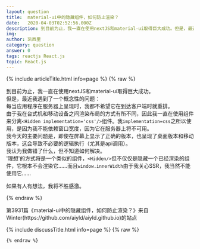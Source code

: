 ```yaml
---
layout: question
title:  material-ui中的隐藏组件，如何防止渲染？
date:   2020-04-03T02:52:56.000Z
description: 到目前为止，我一直在使用nextJS和material-ui取得巨大成功。但是，最近我遇到了一个概念性的问题：每当应用程序在服务器上呈现时，我都不希望...
img: 
author: 凯西里
category: question
answer: 0
tags: reactjs React.js
topic: React.js
---
```

<div class="article-root">
  <div class="article">
    {% include articleTitle.html info=page %}
    {% raw %}
    <div class="article-content"><p><font style="vertical-align: inherit;"><font style="vertical-align: inherit;">到目前为止，我一直在使用nextJS和material-ui取得巨大成功。</font></font><br><font style="vertical-align: inherit;"><font style="vertical-align: inherit;">
但是，最近我遇到了一个概念性的问题：</font></font><br><font style="vertical-align: inherit;"><font style="vertical-align: inherit;">
每当应用程序在服务器上呈现时，我都不希望它在到达客户端时就重排。</font></font><br><font style="vertical-align: inherit;"><font style="vertical-align: inherit;">
由于我在台式机和移动设备之间渲染布局的方式有所不同，因此我一直在使用组件来分离</font></font><code>&lt;Hidden implementation='css'/&gt;</code><font style="vertical-align: inherit;"><font style="vertical-align: inherit;">组件。</font><font style="vertical-align: inherit;">我</font></font><code>implementation=css</code><font style="vertical-align: inherit;"><font style="vertical-align: inherit;">之所以</font><font style="vertical-align: inherit;">使用，</font><font style="vertical-align: inherit;">是因为我不能依赖窗口宽度，因为它在服务器上将不可用。</font></font><br><font style="vertical-align: inherit;"><font style="vertical-align: inherit;">
我今天的主要问题是，即使在屏幕上显示了正确的版本，也呈现了桌面版本和移动版本，这会导致不必要的逻辑执行（尤其是api调用）。</font></font><br><font style="vertical-align: inherit;"><font style="vertical-align: inherit;">
我认为我做错了什么，但不知道如何解决。</font></font><br><font style="vertical-align: inherit;"><font style="vertical-align: inherit;">
'理想'的方式将是一个类似的组件，</font></font><code>&lt;Hidden/&gt;</code><font style="vertical-align: inherit;"><font style="vertical-align: inherit;">但不仅仅是隐藏一个已经渲染的组件，它根本不会渲染它……而且</font></font><code>window.innerWidth</code><font style="vertical-align: inherit;"><font style="vertical-align: inherit;">由于我关心SSR，我当然</font><font style="vertical-align: inherit;">不能使用它</font><font style="vertical-align: inherit;">……  </font></font></p>

<p><font style="vertical-align: inherit;"><font style="vertical-align: inherit;">如果有人有想法，我将不胜感激。</font></font></p></div>
    {% endraw %}
  </div>
  <p class="winter_mark">第3931篇《material-ui中的隐藏组件，如何防止渲染？》来自Winter(https://github.com/aiyld/aiyld.github.io)的站点</p>
  <div class="discuss-wrapper">
    {% include discussTitle.html info=page %}
    {% raw %}
    
    {% endraw %}
  </div>
<div>
